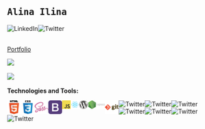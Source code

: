 ## <samp>Alina Ilina</samp>

<a href="https://www.linkedin.com/in/alinailina/" target="_blank"><img align="left" src="https://img.shields.io/badge/linkedin-%230077B5.svg?&style=for-the-badge&logo=linkedin&logoColor=white" alt="LinkedIn"></a>

<a href="https://twitter.com/alinaimagineer" target="_blank"><img align="left" src="https://img.shields.io/badge/twitter-%231DA1F2.svg?&style=for-the-badge&logo=twitter&logoColor=white" alt="Twitter"></a>

<br><br>

[Portfolio][website] <br/>

[![](https://github-readme-stats.vercel.app/api?username=alinailina&hide_title=true&hide_border=true&show_icons&icon_color=A63446)](https://github.com/anuraghazra/github-readme-stats)

[![](https://github-readme-stats.vercel.app/api/top-langs/?username=alinailina&hide_title=true)](https://github.com/anuraghazra/github-readme-stats)

**Technologies and Tools:**

<img align="left" height="32" width="32" src="https://raw.githubusercontent.com/github/explore/80688e429a7d4ef2fca1e82350fe8e3517d3494d/topics/html/html.png" />

<img align="left" height="32" width="32" src="https://raw.githubusercontent.com/github/explore/80688e429a7d4ef2fca1e82350fe8e3517d3494d/topics/css/css.png" />

<img align="left" height="32" width="32" src="https://raw.githubusercontent.com/github/explore/80688e429a7d4ef2fca1e82350fe8e3517d3494d/topics/sass/sass.png" />

<img align="left" height="32" width="32" src="https://raw.githubusercontent.com/github/explore/80688e429a7d4ef2fca1e82350fe8e3517d3494d/topics/bootstrap/bootstrap.png" />

<img align="left" height="20" src="https://raw.githubusercontent.com/github/explore/80688e429a7d4ef2fca1e82350fe8e3517d3494d/topics/javascript/javascript.png">

<img align="left" height="20" src="https://raw.githubusercontent.com/github/explore/80688e429a7d4ef2fca1e82350fe8e3517d3494d/topics/react/react.png"></code>

<img align="left" height="20" src="https://raw.githubusercontent.com/github/explore/80688e429a7d4ef2fca1e82350fe8e3517d3494d/topics/wordpress/wordpress.png">

<img align="left" height="20" src="https://raw.githubusercontent.com/github/explore/80688e429a7d4ef2fca1e82350fe8e3517d3494d/topics/nodejs/nodejs.png">

<img align="left" height="20" src="https://raw.githubusercontent.com/github/explore/80688e429a7d4ef2fca1e82350fe8e3517d3494d/topics/express/express.png">

<img align="left" height="32" width="32" src="https://raw.githubusercontent.com/github/explore/80688e429a7d4ef2fca1e82350fe8e3517d3494d/topics/git/git.png" />

[about]: https://alinailina.info/about
[website]: https://alinailina.info
[linkedin]: https://www.linkedin.com/in/alinailina/
[twitter]: https://twitter.com/alinaimagineer

<img align="left" src="https://img.shields.io/badge/html5%20-%23E34F26.svg?&style=for-the-badge&logo=html5&logoColor=white" alt="Twitter"></a>
<img align="left" src="https://img.shields.io/badge/css3%20-%231572B6.svg?&style=for-the-badge&logo=css3&logoColor=white" alt="Twitter"></a>
<img align="left" src="https://img.shields.io/badge/javascript-%23F7DF1E.svg?&style=flat-square&logo=javascript&logoColor=black&labelColor=black" alt="Twitter"></a>
<img align="left" src="https://img.shields.io/badge/node.js%20-%2343853D.svg?&style=for-the-badge&logo=node.js&logoColor=white" alt="Twitter"></a>
<img align="left" src="https://img.shields.io/badge/react%20-%2320232a.svg?&style=for-the-badge&logo=react&logoColor=%2361DAFB" alt="Twitter"></a>
<img align="left" src="https://img.shields.io/badge/bootstrap%20-%23563D7C.svg?&style=for-the-badge&logo=bootstrap&logoColor=white" alt="Twitter"></a>
<img align="left" src="https://img.shields.io/badge/material%20ui%20-%230081CB.svg?&style=for-the-badge&logo=material-ui&logoColor=white" alt="Twitter"></a>
